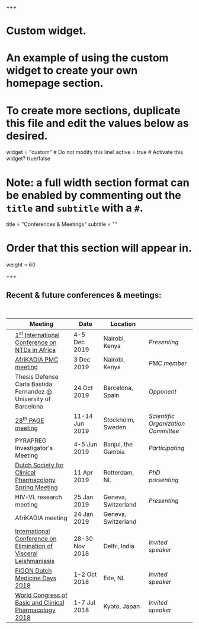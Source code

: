 +++
# Custom widget.
# An example of using the custom widget to create your own homepage section.
# To create more sections, duplicate this file and edit the values below as desired.
widget = "custom"  # Do not modify this line!
active = true  # Activate this widget? true/false

# Note: a full width section format can be enabled by commenting out the `title` and `subtitle` with a `#`.
title = "Conferences & Meetings"
subtitle = ""

# Order that this section will appear in.
weight = 60

+++

Recent & future conferences & meetings: 
---------------------------------------  
&nbsp;

|   | Meeting                                                                                                                                                                     | Date <img width=275/>  | Location <img width=225/>        | <img width=125/> 
|---| --------------------------------------------------------------------------------------------------------------------------------------------------------------------------- | ---------------------- | -------------------------------- | ------------------------------------
|<i class="far fa-calendar"></i>|[1<sup>st</sup> International Conference on NTDs in Africa](https://incontd.org/)                                                                                    | 4-5 Dec 2019         | Nairobi, Kenya                | *Presenting*
|<i class="far fa-calendar"></i>|[AfriKADIA PMC meeting](https://www.afrikadia.org/)                                                                                    | 3 Dec 2019         | Nairobi, Kenya                | *PMC member*
|<i class="far fa-calendar-check"></i>|Thesis Defense Carla Bastida Fernandez @ University of Barcelona                                                                                   | 24 Oct 2019         | Barcelona, Spain                | *Opponent*
|<i class="far fa-calendar-check"></i>|[28<sup>th</sup> PAGE meeting](https://www.page-meeting.org/)                                                                                    | 11-14 Jun 2019         | Stockholm, Sweden                | *Scientific Organization Committee*
|<i class="far fa-calendar-check"></i>|PYRAPREG Investigator's Meeting                                                                                                                  | 4-5 Jun 2019           | Banjul, the Gambia                   | *Participating*
|<i class="far fa-calendar-check"></i>|[Dutch Society for Clinical Pharmacology Spring Meeting](https://nvkfb.nl/)                                                                | 11 Apr 2019            | Rotterdam, NL                    | *PhD presenting*
|<i class="far fa-calendar-check"></i>|HIV-VL research meeting                                                                                                                    | 25 Jan 2019            | Geneva, Switzerland              | *Presenting*
|<i class="far fa-calendar-check"></i>|AfriKADIA meeting                                                                                                                          | 24 Jan 2019            | Geneva, Switzerland              |
|<i class="far fa-calendar-check"></i>|[International Conference on Elimination of Visceral Leishmaniasis](https://www.dndi.org/2018/media-centre/events/iec-vl-conference/)      | 28-30 Nov 2018         | Delhi, India                     | *Invited speaker*
|<i class="far fa-calendar-check"></i>|[FIGON Dutch Medicine Days 2018](https://www.figondmd.nl/)                                                                                 | 1-2 Oct 2018           | Ede, NL                          | *Invited speaker*
|<i class="far fa-calendar-check"></i>|[World Congress of Basic and Clinical Pharmacology 2018](http://www.wcp2018.org/)                                                                                                         | 1-7 Jul 2018           | Kyoto, Japan                     | *Invited speaker*

